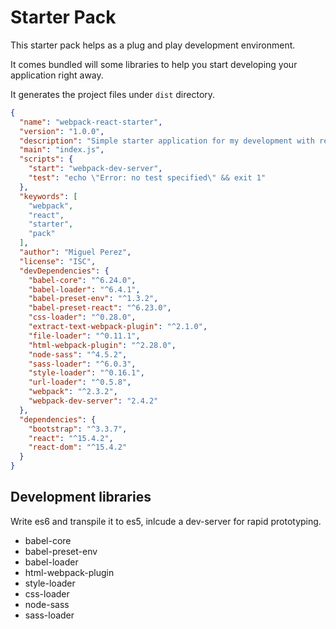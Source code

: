 # Starter Pack

This starter pack helps as a plug and play development environment.

It comes bundled will some libraries to help you start developing your application right
away.

It generates the project files under `dist` directory.

```json
{
  "name": "webpack-react-starter",
  "version": "1.0.0",
  "description": "Simple starter application for my development with react and webpack.",
  "main": "index.js",
  "scripts": {
    "start": "webpack-dev-server",
    "test": "echo \"Error: no test specified\" && exit 1"
  },
  "keywords": [
    "webpack",
    "react",
    "starter",
    "pack"
  ],
  "author": "Miguel Perez",
  "license": "ISC",
  "devDependencies": {
    "babel-core": "^6.24.0",
    "babel-loader": "^6.4.1",
    "babel-preset-env": "^1.3.2",
    "babel-preset-react": "^6.23.0",
    "css-loader": "^0.28.0",
    "extract-text-webpack-plugin": "^2.1.0",
    "file-loader": "^0.11.1",
    "html-webpack-plugin": "^2.28.0",
    "node-sass": "^4.5.2",
    "sass-loader": "^6.0.3",
    "style-loader": "^0.16.1",
    "url-loader": "^0.5.8",
    "webpack": "^2.3.2",
    "webpack-dev-server": "2.4.2"
  },
  "dependencies": {
    "bootstrap": "^3.3.7",
    "react": "^15.4.2",
    "react-dom": "^15.4.2"
  }
}

```

## Development libraries

Write es6 and transpile it to es5, inlcude a dev-server for rapid prototyping.

  - babel-core
  - babel-preset-env
  - babel-loader
  - html-webpack-plugin
  - style-loader
  - css-loader
  - node-sass
  - sass-loader

